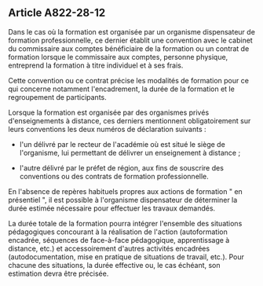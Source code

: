 Article A822-28-12
----
Dans le cas où la formation est organisée par un organisme dispensateur de
formation professionnelle, ce dernier établit une convention avec le cabinet du
commissaire aux comptes bénéficiaire de la formation ou un contrat de formation
lorsque le commissaire aux comptes, personne physique, entreprend la formation à
titre individuel et à ses frais.

Cette convention ou ce contrat précise les modalités de formation pour ce qui
concerne notamment l'encadrement, la durée de la formation et le regroupement de
participants.

Lorsque la formation est organisée par des organismes privés d'enseignements à
distance, ces derniers mentionnent obligatoirement sur leurs conventions les
deux numéros de déclaration suivants :

- l'un délivré par le recteur de l'académie où est situé le siège de
l'organisme, lui permettant de délivrer un enseignement à distance ;

- l'autre délivré par le préfet de région, aux fins de souscrire des conventions
ou des contrats de formation professionnelle.

En l'absence de repères habituels propres aux actions de formation " en
présentiel ", il est possible à l'organisme dispensateur de déterminer la durée
estimée nécessaire pour effectuer les travaux demandés.

La durée totale de la formation pourra intégrer l'ensemble des situations
pédagogiques concourant à la réalisation de l'action (autoformation encadrée,
séquences de face-à-face pédagogique, apprentissage à distance, etc.) et
accessoirement d'autres activités encadrées (autodocumentation, mise en pratique
de situations de travail, etc.). Pour chacune des situations, la durée effective
ou, le cas échéant, son estimation devra être précisée.
